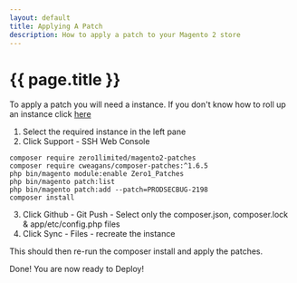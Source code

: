 ```yaml
---
layout: default
title: Applying A Patch
description: How to apply a patch to your Magento 2 store
---
```


# {{ page.title }}
To apply a patch you will need a instance. If you don't know how to roll up an instance click [here](/tutorials/create-a-new-istance.html)

1. Select the required instance in the left pane
2. Click Support - SSH Web Console

```
composer require zero1limited/magento2-patches
composer require cweagans/composer-patches:^1.6.5
php bin/magento module:enable Zero1_Patches
php bin/magento patch:list
php bin/magento patch:add --patch=PRODSECBUG-2198
composer install
```


3. Click Github - Git Push - Select only the composer.json, composer.lock & app/etc/config.php files
4. Click Sync - Files - recreate the instance

This should then re-run the composer install and apply the patches.

Done! You are now ready to Deploy!
